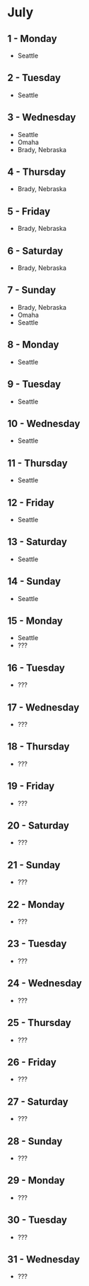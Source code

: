 # July

## 1 - Monday
  - Seattle

## 2 - Tuesday
  - Seattle

## 3 - Wednesday
  - Seattle
  - Omaha
  - Brady, Nebraska

## 4 - Thursday
  - Brady, Nebraska

## 5 - Friday
  - Brady, Nebraska

## 6 - Saturday
  - Brady, Nebraska

## 7 - Sunday
  - Brady, Nebraska
  - Omaha
  - Seattle

## 8 - Monday
  - Seattle

## 9 - Tuesday
  - Seattle

## 10 - Wednesday
  - Seattle

## 11 - Thursday
  - Seattle

## 12 - Friday
  - Seattle

## 13 - Saturday
  - Seattle

## 14 - Sunday
  - Seattle

## 15 - Monday
  - Seattle
  - ???

## 16 - Tuesday
  - ???

## 17 - Wednesday
  - ???

## 18 - Thursday
  - ???

## 19 - Friday
  - ???

## 20 - Saturday
  - ???

## 21 - Sunday
  - ???

## 22 - Monday
  - ???

## 23 - Tuesday
  - ???

## 24 - Wednesday
  - ???

## 25 - Thursday
  - ???

## 26 - Friday
  - ???

## 27 - Saturday
  - ???

## 28 - Sunday
  - ???

## 29 - Monday
  - ???

## 30 - Tuesday
  - ???

## 31 - Wednesday
  - ???
